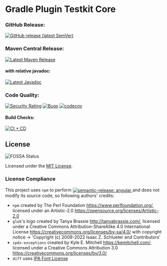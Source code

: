 # Gradle Plugin Testkit Core

### GitHub Release:

[![GitHub release (latest SemVer)](https://img.shields.io/github/v/release/mirko-felice/gradle-plugin-testkit-core?label=github&logo=github)](https://github.com/mirko-felice/gradle-plugin-testkit-core/releases/latest)

### Maven Central Release:

[![Latest Maven Release](https://img.shields.io/maven-central/v/io.github.mirko-felice.testkit/core?label=maven&logo=apachemaven)](https://central.sonatype.com/artifact/io.github.mirko-felice.testkit/core)

#### with relative javadoc:

[![Latest Javadoc](https://javadoc.io/badge2/io.github.mirko-felice.testkit/core/javadoc.svg?label=javadoc)](https://javadoc.io/doc/io.github.mirko-felice.testkit/core)

### Code Quality:

[![Security Rating](https://sonarcloud.io/api/project_badges/measure?project=mirko-felice_gradle-plugin-testkit-core&metric=security_rating)](https://sonarcloud.io/summary/new_code?id=mirko-felice_gradle-plugin-testkit-core)
[![Bugs](https://sonarcloud.io/api/project_badges/measure?project=mirko-felice_gradle-plugin-testkit-core&metric=bugs)](https://sonarcloud.io/summary/new_code?id=mirko-felice_gradle-plugin-testkit-core)
[![codecov](https://codecov.io/gh/mirko-felice/gradle-plugin-testkit-core/branch/master/graph/badge.svg?token=TCU6QY2RD5)](https://codecov.io/gh/mirko-felice/gradle-plugin-testkit-core)

#### Build Checks:

[![CI + CD](https://github.com/mirko-felice/gradle-plugin-testkit-core/actions/workflows/ci-and-cd.yml/badge.svg)](https://github.com/mirko-felice/gradle-plugin-testkit-core/actions/workflows/ci-and-cd.yml)

## License

![FOSSA Status](https://app.fossa.com/api/projects/git%2Bgithub.com%2Fmirko-felice%2Fgradle-plugin-testkit-core.svg?type=shield)

Licensed under the [MIT License](LICENSE).

### License Compliance

<div>
This project uses <code>npm</code> to perform

<a href="https://github.com/semantic-release/semantic-release">
    <img src="https://img.shields.io/badge/semantic--release-angular-e10079?logo=semantic-release" 
      style="vertical-align:middle" alt="semantic-release: angular"/>
</a>
and does not modify its source code, so following authors' credits:

- `npm` created by The Perl Foundation <https://www.perlfoundation.org/>, licensed
  under an Artistic-2.0 <https://opensource.org/licenses/Artistic-2.0>
- `glob`'s logo created by Tanya Brassie <http://tanyabrassie.com/>, licensed
  under a Creative Commons Attribution-ShareAlike 4.0 International License
  <https://creativecommons.org/licenses/by-sa/4.0/> with copyright notice ->
  'Copyright (c) 2009-2022 Isaac Z. Schlueter and Contributors'
- `spdx-exceptions` created by Kyle E. Mitchell <https://kemitchell.com/>, licensed
  under a Creative Commons Attribution 3.0 <https://creativecommons.org/licenses/by/3.0/>
- `diff` uses [IPA Font License](licenses/IPA%20Font%20License%20(IPA))

</div>
